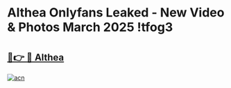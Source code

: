 # Althea Onlyfans Leaked - New Video & Photos March 2025 !tfog3

# <h2><a href="https://4rse77.iuczelnia.edu.pl?title=Althea&ref=tfog3">🔗👉 🔴 Althea</a></h2>

[![acn](https://github.com/user-attachments/assets/0f9c940e-d8b0-45ae-aac7-cd30a18b3e1c)](https://4rse77.iuczelnia.edu.pl?title=Althea&ref=tfog3)

